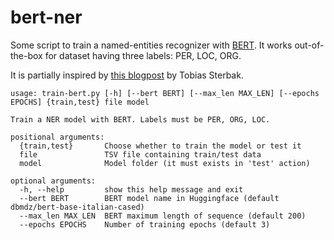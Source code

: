 # bert-ner

Some script to train a named-entities recognizer with [BERT](https://en.wikipedia.org/wiki/BERT_(language_model)).
It works out-of-the-box for dataset having three labels: PER, LOC, ORG.

It is partially inspired by [this blogpost](https://www.depends-on-the-definition.com/named-entity-recognition-with-bert/) by Tobias Sterbak.

```
usage: train-bert.py [-h] [--bert BERT] [--max_len MAX_LEN] [--epochs EPOCHS] {train,test} file model

Train a NER model with BERT. Labels must be PER, ORG, LOC.

positional arguments:
  {train,test}       Choose whether to train the model or test it
  file               TSV file containing train/test data
  model              Model folder (it must exists in 'test' action)

optional arguments:
  -h, --help         show this help message and exit
  --bert BERT        BERT model name in Huggingface (default dbmdz/bert-base-italian-cased)
  --max_len MAX_LEN  BERT maximum length of sequence (default 200)
  --epochs EPOCHS    Number of training epochs (default 3)
```
